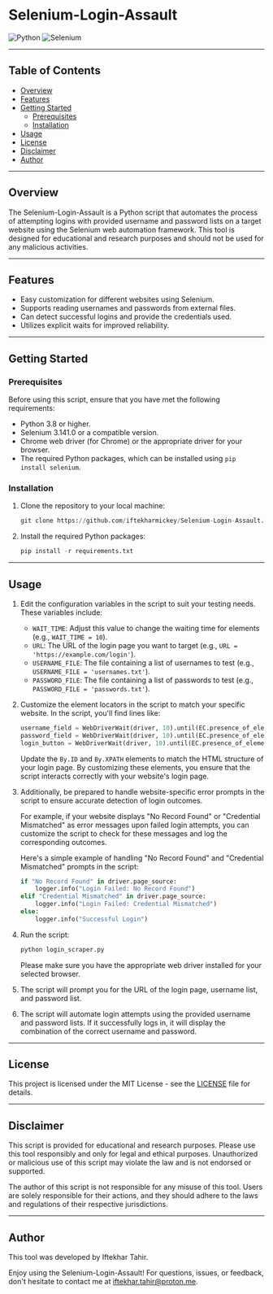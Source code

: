 # Selenium-Login-Assault

![Python](https://img.shields.io/badge/Python-3.8%2B-blue)
![Selenium](https://img.shields.io/badge/Selenium-3.141.0-green)

---

## Table of Contents

- [Overview](#overview)
- [Features](#features)
- [Getting Started](#getting-started)
  - [Prerequisites](#prerequisites)
  - [Installation](#installation)
- [Usage](#usage)
- [License](#license)
- [Disclaimer](#disclaimer)
- [Author](#author)

---

## Overview

The Selenium-Login-Assault is a Python script that automates the process of attempting logins with provided username and password lists on a target website using the Selenium web automation framework. This tool is designed for educational and research purposes and should not be used for any malicious activities.

---

## Features

- Easy customization for different websites using Selenium.
- Supports reading usernames and passwords from external files.
- Can detect successful logins and provide the credentials used.
- Utilizes explicit waits for improved reliability.

---

## Getting Started

### Prerequisites

Before using this script, ensure that you have met the following requirements:

- Python 3.8 or higher.
- Selenium 3.141.0 or a compatible version.
- Chrome web driver (for Chrome) or the appropriate driver for your browser.
- The required Python packages, which can be installed using `pip install selenium`.

### Installation

1. Clone the repository to your local machine:

   ```python
   git clone https://github.com/iftekharmickey/Selenium-Login-Assault.git

2. Install the required Python packages:

   ```python
   pip install -r requirements.txt

---

## Usage

1. Edit the configuration variables in the script to suit your testing needs. These variables include:

   - `WAIT_TIME`: Adjust this value to change the waiting time for elements (e.g., `WAIT_TIME = 10`).
   - `URL`: The URL of the login page you want to target (e.g., `URL = 'https://example.com/login'`).
   - `USERNAME_FILE`: The file containing a list of usernames to test (e.g., `USERNAME_FILE = 'usernames.txt'`).
   - `PASSWORD_FILE`: The file containing a list of passwords to test (e.g., `PASSWORD_FILE = 'passwords.txt'`).

2. Customize the element locators in the script to match your specific website. In the script, you'll find lines like:

   ```python
   username_field = WebDriverWait(driver, 10).until(EC.presence_of_element_located((By.ID, 'username')))
   password_field = WebDriverWait(driver, 10).until(EC.presence_of_element_located((By.ID, 'password')))
   login_button = WebDriverWait(driver, 10).until(EC.presence_of_element_located((By.XPATH, "//button[contains(@class, 'btn-outline-primary') and contains(@class, 'm-2')]"))
   ```

   Update the `By.ID` and `By.XPATH` elements to match the HTML structure of your login page. By customizing these elements, you ensure that the script interacts correctly with your website's login page.

3. Additionally, be prepared to handle website-specific error prompts in the script to ensure accurate detection of login outcomes.

   For example, if your website displays "No Record Found" or "Credential Mismatched" as error messages upon failed login attempts, you can customize the script to check for these messages and log the corresponding outcomes.

   Here's a simple example of handling "No Record Found" and "Credential Mismatched" prompts in the script:

   ```python
   if "No Record Found" in driver.page_source:
       logger.info("Login Failed: No Record Found")
   elif "Credential Mismatched" in driver.page_source:
       logger.info("Login Failed: Credential Mismatched")
   else:
       logger.info("Successful Login")
   ```
   
4. Run the script:

   ```python
   python login_scraper.py
   ```

   Please make sure you have the appropriate web driver installed for your selected browser.

6. The script will prompt you for the URL of the login page, username list, and password list.

7. The script will automate login attempts using the provided username and password lists. If it successfully logs in, it will display the combination of the correct username and password.

---

## License

This project is licensed under the MIT License - see the [LICENSE](https://github.com/iftekharmickey/Selenium-Login-Assault/blob/main/LICENSE) file for details.

---

## Disclaimer

This script is provided for educational and research purposes. Please use this tool responsibly and only for legal and ethical purposes. Unauthorized or malicious use of this script may violate the law and is not endorsed or supported.

The author of this script is not responsible for any misuse of this tool. Users are solely responsible for their actions, and they should adhere to the laws and regulations of their respective jurisdictions.

---

## Author

This tool was developed by Iftekhar Tahir.

Enjoy using the Selenium-Login-Assault! For questions, issues, or feedback, don't hesitate to contact me at iftekhar.tahir@proton.me.
